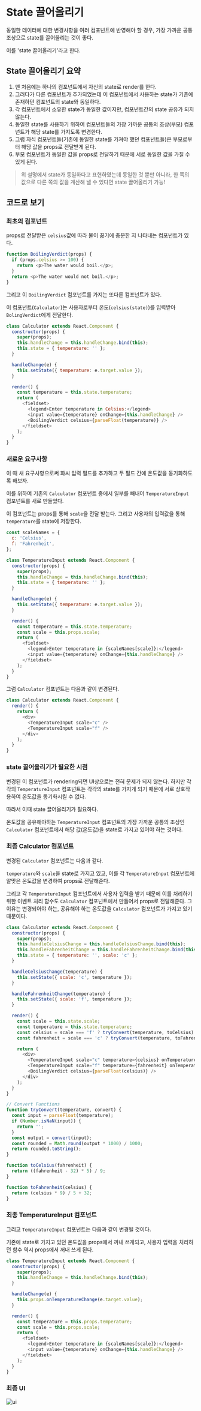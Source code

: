 # State 끌어올리기

동일한 데이터에 대한 변경사항을 여러 컴포넌트에 반영해야 할 경우, 가장 가까운 공통 조상으로 state를 끌어올리는 것이 좋다.

이를 'state 끌어올리기'라고 한다.

## State 끌어올리기 요약

1. 맨 처음에는 하나의 컴포넌트에서 자신의 state로 render를 한다.
2. 그러다가 다른 컴포넌트가 추가되었는데 이 컴포넌트에서 사용하는 state가 기존에 존재하던 컴포넌트의 state와 동일하다.
3. 각 컴포넌트에서 소유한 state가 동일한 값이지만, 컴포넌트간의 state 공유가 되지 않는다.
4. 동일한 state를 사용하기 위하여 컴포넌트들의 가장 가까운 공통의 조상(부모) 컴포넌트가 해당 state를 가지도록 변경한다.
5. 그럼 자식 컴포넌트들(기존에 동일한 state를 가져야 했던 컴포넌트들)은 부모로부터 해당 값을 props로 전달받게 된다.
6. 부모 컴포넌트가 동일한 값을 props로 전달하기 때문에 서로 동일한 값을 가질 수 있게 된다.

> 위 설명에서 state가 동일하다고 표현하였는데 동일한 것 뿐만 아니라, 한 쪽의 값으로 다른 쪽의 값을 계산해 낼 수 있다면 state 끌어올리기 가능!

## 코드로 보기

### 최초의 컴포넌트

props로 전달받은 `celsius`값에 따라 물이 끓기에 충분한 지 나타내는 컴포넌트가 있다.

```js
function BoilingVerdict(props) {
  if (props.celsius >= 100) {
    return <p>The water would boil.</p>;
  }
  return <p>The water would not boil.</p>;
}
```

그리고 이 `BoilingVerdict` 컴포넌트를 가지는 또다른 컴포넌트가 있다.

이 컴포넌트(`Calculator`)는 사용자로부터 온도(`celsius(state)`)를 입력받아 `BolingVerdict`에게 전달한다.

```js
class Calculator extends React.Component {
  constructor(props) {
    super(props);
    this.handleChange = this.handleChange.bind(this);
    this.state = { temperature: '' };
  }

  handleChange(e) {
    this.setState({ temperature: e.target.value });
  }

  render() {
    const temperature = this.state.temperature;
    return (
      <fieldset>
        <legend>Enter temperature in Celsius:</legend>
        <input value={temperature} onChange={this.handleChange} />
        <BoilingVerdict celsius={parseFloat(temperature)} />
      </fieldset>
    );
  }
}
```

### 새로운 요구사항

이 때 새 요구사항으로써 화씨 입력 필드를 추가하고 두 필드 간에 온도값을 동기화하도록 해보자.

이를 위하여 기존의 `Calculator` 컴포넌트 중에서 일부를 빼내어 `TemperatureInput` 컴포넌트를 새로 만들었다.

이 컴포넌트는 props를 통해 `scale`을 전달 받는다. 그리고 사용자의 입력값을 통해 `temperature`를 state에 저장한다.

```js
const scaleNames = {
  c: 'Celsius',
  f: 'Fahrenheit',
};

class TemperatureInput extends React.Component {
  constructor(props) {
    super(props);
    this.handleChange = this.handleChange.bind(this);
    this.state = { temperature: '' };
  }

  handleChange(e) {
    this.setState({ temperature: e.target.value });
  }

  render() {
    const temperature = this.state.temperature;
    const scale = this.props.scale;
    return (
      <fieldset>
        <legend>Enter temperature in {scaleNames[scale]}:</legend>
        <input value={temperature} onChange={this.handleChange} />
      </fieldset>
    );
  }
}
```

그럼 `Calculator` 컴포넌트는 다음과 같이 변경된다.

```js
class Calculator extends React.Component {
  render() {
    return (
      <div>
        <TemperatureInput scale="c" />
        <TemperatureInput scale="f" />
      </div>
    );
  }
}
```

### state 끌어올리기가 필요한 시점

변경된 이 컴포넌트가 rendering되면 UI상으로는 전혀 문제가 되지 않는다. 하지만 각각의 `TemperatureInput` 컴포넌트는 각각의 state를 가지게 되기 때문에 서로 상호작용하여 온도값을 동기화시킬 수 없다.

따라서 이때 state 끌어올리기가 필요하다.

온도값을 공유해야하는 `TemperatureInput` 컴포넌트의 가장 가까운 공통의 조상인 `Calculator` 컴포넌트에서 해당 값(온도값)을 state로 가지고 있어야 하는 것이다.

### 최종 Calculator 컴포넌트

변경된 `Calculator` 컴포넌트는 다음과 같다.

`temperature`와 `scale`을 state로 가지고 있고, 이를 각 `TemperatureInput` 컴포넌트에 알맞은 온도값을 변경하여 props로 전달해준다.

그리고 각 `TemperatureInput` 컴포넌트에서 사용자 입력을 받기 때문에 이를 처리하기 위한 이벤트 처리 함수도 `Calculator` 컴포넌트에서 만들어서 props로 전달해준다. 그 이유는 변경되어야 하는, 공유해야 하는 온도값을 `Calculator` 컴포넌트가 가지고 있기 때문이다.

```js
class Calculator extends React.Component {
  constructor(props) {
    super(props);
    this.handleCelsiusChange = this.handleCelsiusChange.bind(this);
    this.handleFahrenheitChange = this.handleFahrenheitChange.bind(this);
    this.state = { temperature: '', scale: 'c' };
  }

  handleCelsiusChange(temperature) {
    this.setState({ scale: 'c', temperature });
  }

  handleFahrenheitChange(temperature) {
    this.setState({ scale: 'f', temperature });
  }

  render() {
    const scale = this.state.scale;
    const temperature = this.state.temperature;
    const celsius = scale === 'f' ? tryConvert(temperature, toCelsius) : temperature;
    const fahrenheit = scale === 'c' ? tryConvert(temperature, toFahrenheit) : temperature;

    return (
      <div>
        <TemperatureInput scale="c" temperature={celsius} onTemperatureChange={this.handleCelsiusChange} />
        <TemperatureInput scale="f" temperature={fahrenheit} onTemperatureChange={this.handleFahrenheitChange} />
        <BoilingVerdict celsius={parseFloat(celsius)} />
      </div>
    );
  }
}

// Convert Functions
function tryConvert(temperature, convert) {
  const input = parseFloat(temperature);
  if (Number.isNaN(input)) {
    return '';
  }
  const output = convert(input);
  const rounded = Math.round(output * 1000) / 1000;
  return rounded.toString();
}

function toCelsius(fahrenheit) {
  return ((fahrenheit - 32) * 5) / 9;
}

function toFahrenheit(celsius) {
  return (celsius * 9) / 5 + 32;
}
```

### 최종 TemperatureInput 컴포넌트

그리고 `TemperatureInput` 컴포넌트는 다음과 같이 변경될 것이다.

기존에 state로 가지고 있던 온도값을 props에서 꺼내 쓰게되고, 사용자 입력을 처리하던 함수 역시 props에서 꺼내 쓰게 된다.

```js
class TemperatureInput extends React.Component {
  constructor(props) {
    super(props);
    this.handleChange = this.handleChange.bind(this);
  }

  handleChange(e) {
    this.props.onTemperatureChange(e.target.value);
  }

  render() {
    const temperature = this.props.temperature;
    const scale = this.props.scale;
    return (
      <fieldset>
        <legend>Enter temperature in {scaleNames[scale]}:</legend>
        <input value={temperature} onChange={this.handleChange} />
      </fieldset>
    );
  }
}
```

### 최종 UI

![ui](https://ko.reactjs.org/ef94afc3447d75cdc245c77efb0d63be/react-devtools-state.gif)
